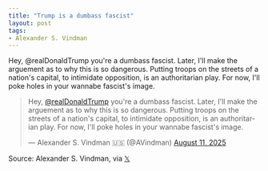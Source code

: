 ```yaml
---
title: "Trump is a dumbass fascist"
layout: post
tags:
- Alexander S. Vindman
---
```


Hey, @realDonaldTrump you're a dumbass fascist.  Later, I'll make the arguement as to why this is so dangerous. Putting troops on the streets of a nation's capital, to intimidate opposition, is an authoritarian play.  For now, I'll poke holes in your wannabe fascist's image.

<blockquote class="twitter-tweet"><p lang="en" dir="ltr">Hey, <a href="https://twitter.com/realDonaldTrump?ref_src=twsrc%5Etfw">@realDonaldTrump</a> you're a dumbass fascist. Later, I&#39;ll make the arguement as to why this is so dangerous. Putting troops on the streets of a nation&#39;s capital, to intimidate opposition, is an authoritarian play. For now, I'll poke holes in your wannabe fascist&#39;s image.</p>&mdash; Alexander S. Vindman 🇺🇸 (@AVindman) <a href="https://twitter.com/AVindman/status/1955007190710063208?ref_src=twsrc%5Etfw">August 11, 2025</a></blockquote> <script async src="https://platform.twitter.com/widgets.js" charset="utf-8"></script>

Source: Alexander S. Vindman, via [𝕏](https://x.com)
